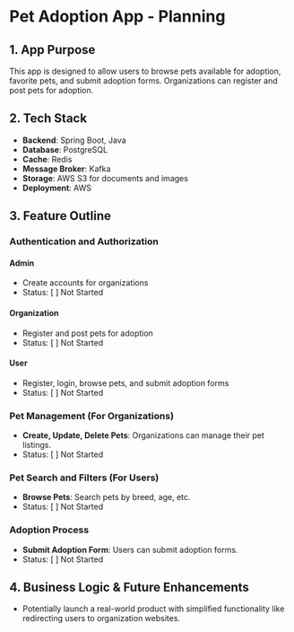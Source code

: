 # Pet Adoption App - Planning

## 1. App Purpose
This app is designed to allow users to browse pets available for adoption, favorite pets, and submit adoption forms. Organizations can register and post pets for adoption.

## 2. Tech Stack
- **Backend**: Spring Boot, Java
- **Database**: PostgreSQL
- **Cache**: Redis
- **Message Broker**: Kafka
- **Storage**: AWS S3 for documents and images
- **Deployment**: AWS

## 3. Feature Outline

### Authentication and Authorization
#### Admin
- Create accounts for organizations
- Status: [ ] Not Started
#### Organization
- Register and post pets for adoption
- Status: [ ] Not Started
#### User
- Register, login, browse pets, and submit adoption forms
- Status: [ ] Not Started

### Pet Management (For Organizations)
- **Create, Update, Delete Pets**: Organizations can manage their pet listings.
- Status: [ ] Not Started

### Pet Search and Filters (For Users)
- **Browse Pets**: Search pets by breed, age, etc.
- Status: [ ] Not Started

### Adoption Process
- **Submit Adoption Form**: Users can submit adoption forms.
- Status: [ ] Not Started

## 4. Business Logic & Future Enhancements
- Potentially launch a real-world product with simplified functionality like redirecting users to organization websites.
